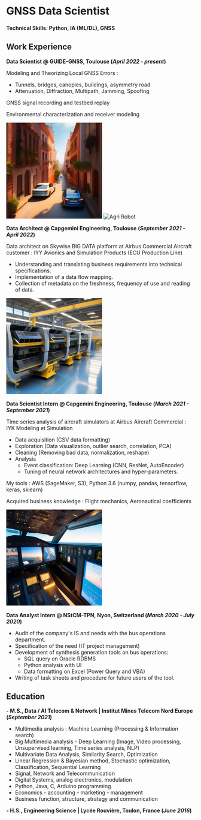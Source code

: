 # GNSS Data Scientist

#### Technical Skills: Python, IA (ML/DL), GNSS 

## Work Experience

**Data Scientist @ GUIDE-GNSS, Toulouse (_April 2022 - present_)**

Modeling and Theorizing Local GNSS Errors :

* Tunnels, bridges, canopies, buildings, asymmetry road
* Attenuation, Diffraction, Multipath, Jamming, Spoofing

GNSS signal recording and testbed replay

Environmental characterization and receiver modeling
 
![Urban Canyon](/assets/img/urban_canyon.png) ![Agri Robot](/assets/img/agriculture_robot.jpg)

**Data Architect @ Capgemini Engineering, Toulouse (_September 2021 - April 2022_)**

Data architect on Skywise BIG DATA platform at Airbus Commercial Aircraft customer : 
IYY Avionics and Simulation Products (ECU Production Line)

* Understanding and translating business requirements into technical specifications. 
* Implementation of a data flow mapping.
* Collection of metadata on the freshness, frequency of use and reading of data.

![ECU Prod Line](/assets/img/airbus_calculator.png)

**Data Scientist Intern @ Capgemini Engineering, Toulouse (_March 2021 - September 2021_)**

Time series analysis of aircraft simulators at Airbus Aircraft Commercial : IYK Modeling et Simulation 

* Data acquisition (CSV data formatting) 
* Exploration (Data visualization, outlier search, correlation, PCA) 
* Cleaning (Removing bad data, normalization, reshape) 
* Analysis 
    - Event classification: Deep Learning (CNN, ResNet, AutoEncoder) 
    - Tuning of neural network architectures and hyper-parameters.

My tools : AWS (SageMaker, S3), Python 3.6 (numpy, pandas, tensorflow, keras, sklearn)

Acquired business knowledge : Flight mechanics, Aeronautical coefficients

![Aircraft Simulator](/assets/img/aircraft_simulator.png)

**Data Analyst Intern @ NStCM-TPN, Nyon, Switzerland (_March 2020 - July 2020_)**

* Audit of the company's IS and needs with the bus operations department. 
* Specification of the need (IT project management) 
* Development of synthesis generation tools on bus operations: 
    - SQL query on Oracle RDBMS 
    - Python analysis with UI
    - Data formatting on Excel (Power Query and VBA) 
* Writing of task sheets and procedure for future users of the tool.

## Education							       		
**- M.S., Data / AI Telecom & Network | Institut Mines Telecom Nord Europe (_September 2021_)**

* Multimedia analysis : Machine Learning (Processing & Information search)
* Big Multimedia analysis - Deep Learning (Image, Video processing, Unsupervised learning, Time series analysis, NLP)
* Multivariate Data Analysis, Similarity Search, Optimization
* Linear Regression & Bayesian method, Stochastic optimization, Classification, Sequential Learning
* Signal, Network and Telecommunication
* Digital Systems, analog electronics, modulation
* Python, Java, C, Arduino programming
* Economics - accounting - marketing - management 
* Business function, structure, strategy and communication

**- H.S., Engineering Science | Lycée Rouvière, Toulon, France (_June 2016_)**
